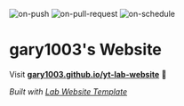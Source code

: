 
  ![on-push](../../actions/workflows/on-push.yaml/badge.svg)
  ![on-pull-request](../../actions/workflows/on-pull-request.yaml/badge.svg)
  ![on-schedule](../../actions/workflows/on-schedule.yaml/badge.svg)

  # gary1003's Website

  Visit **[gary1003.github.io/yt-lab-website](https://gary1003.github.io/yt-lab-website)** 🚀

  _Built with [Lab Website Template](https://greene-lab.gitbook.io/lab-website-template-docs)_
